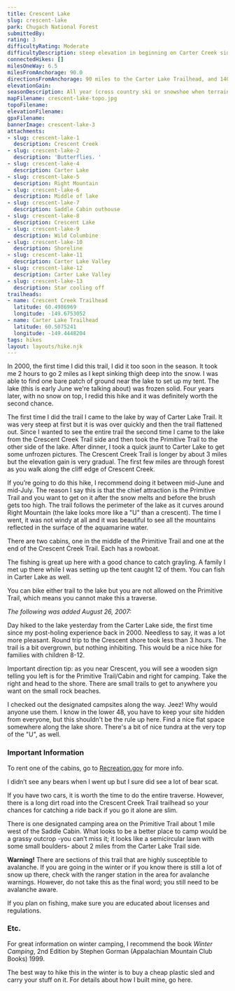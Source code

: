 ```yaml
---
title: Crescent Lake
slug: crescent-lake
park: Chugach National Forest
submittedBy: 
rating: 3
difficultyRating: Moderate
difficultyDescription: steep elevation in beginning on Carter Creek side, then the trail flattens out. Crescent Trail side is a very gradual elevation gain but longer to the lake.  If still snow up at top, the post holing c
connectedHikes: []
milesOneWay: 6.5
milesFromAnchorage: 90.0
directionsFromAnchorage: 90 miles to the Carter Lake Trailhead, and 140 to the Crescent Creek Trailhead
elevationGain: 
seasonDescription: All year (cross country ski or snowshoe when terrain is heavy with snow).
mapFilename: crescent-lake-topo.jpg
topoFilename: 
elevationFilename: 
gpxFilename: 
bannerImage: crescent-lake-3
attachments:
- slug: crescent-lake-1
  description: Crescent Creek
- slug: crescent-lake-2
  description: 'Butterflies. '
- slug: crescent-lake-4
  description: Carter Lake
- slug: crescent-lake-5
  description: Right Mountain
- slug: crescent-lake-6
  description: Middle of lake
- slug: crescent-lake-7
  description: Saddle Cabin outhouse
- slug: crescent-lake-8
  description: Crescent Lake
- slug: crescent-lake-9
  description: Wild Columbine
- slug: crescent-lake-10
  description: Shoreline
- slug: crescent-lake-11
  description: Carter Lake Valley
- slug: crescent-lake-12
  description: Carter Lake Valley
- slug: crescent-lake-13
  description: Star cooling off
trailheads:
- name: Crescent Creek Trailhead
  latitude: 60.4986969
  longitude: -149.6753052
- name: Carter Lake Trailhead
  latitude: 60.5075241
  longitude: -149.4448204
tags: hikes
layout: layouts/hike.njk
---
```

In 2000, the first time I did this trail, I did it too soon in the season. It took me 2 hours to go 2 miles as I kept sinking thigh deep into the snow. I was able to find one bare patch of ground near the lake to set up my tent. The lake (this is early June we're talking about) was frozen solid. Four years later, with no snow on top, I redid this hike and it was definitely worth the second chance. 

The first time I did the trail I came to the lake by way of Carter Lake Trail. It was very steep at first but it is was over quickly and then the trail flattened out. Since I wanted to see the entire trail the second time I came to the lake from the Crescent Creek Trail side and then took the Primitive Trail to the other side of the lake. After dinner, I took a quick jaunt to Carter Lake to get some unfrozen pictures. The Crescent Creek Trail is longer by about 3 miles but the elevation gain is very gradual. The first few miles are through forest as you walk along the cliff edge of Crescent Creek. 

If you’re going to do this hike, I recommend doing it between mid-June and mid-July. The reason I say this is that the chief attraction is the Primitive Trail and you want to get on it after the snow melts and before the brush gets too high. The trail follows the perimeter of the lake as it curves around Right Mountain (the lake looks more like a "U" than a crescent). The time I went, it was not windy at all and it was beautiful to see all the mountains reflected in the surface of the aquamarine water. 

There are two cabins, one in the middle of the Primitive Trail and one at the end of the Crescent Creek Trail. Each has a rowboat.

The fishing is great up here with a good chance to catch grayling. A family I met up there while I was setting up the tent caught 12 of them. You can fish in Carter Lake as well.

You can bike either trail to the lake but you are not allowed on the Primitive Trail, which means you cannot make this a traverse.

*The following was added August 26, 2007:*

Day hiked to the lake yesterday from the Carter Lake side, the first time since my post-holing experience back in 2000. Needless to say, it was a lot more pleasant. Round trip to the Crescent shore took less than 3 hours. The trail is a bit overgrown, but nothing inhibiting. This would be a nice hike for families with children 8-12. 

Important direction tip: as you near Crescent, you will see a wooden sign telling you left is for the Primitive Trail/Cabin and right for camping. Take the right and head to the shore. There are small trails to get to anywhere you want on the small rock beaches.

I checked out the designated campsites along the way. Jeez! Why would anyone use them. I know in the lower 48, you have to keep your site hidden from everyone, but this shouldn't be the rule up here. Find a nice flat space somewhere along the lake shore. There's a bit of nice tundra at the very top of the "U", as well.

### Important Information

To rent one of the cabins, go to [Recreation.gov](http://www.recreation.gov/) for more info. 

I didn’t see any bears when I went up but I sure did see a lot of bear scat.

If you have two cars, it is worth the time to do the entire traverse. However, there is a long dirt road into the Crescent Creek Trail trailhead so your chances for catching a ride back if you go it alone are slim.

There is one designated camping area on the Primitive Trail about 1 mile west of the Saddle Cabin. What looks to be a better place to camp would be a grassy outcrop -you can’t miss it; it looks like a semicircular lawn with some small boulders- about 2 miles from the Carter Lake Trail side.

**Warning!** There are sections of this trail that are highly susceptible to avalanche. If you are going in the winter or if you know there is still a lot of snow up there, check with the ranger station in the area for avalanche warnings. However, do not take this as the final word; you still need to be avalanche aware.

If you plan on fishing, make sure you are educated about licenses and regulations.

### Etc.

For great information on winter camping, I recommend the book *Winter Camping*, 2nd Edition by Stephen Gorman (Appalachian Mountain Club Books) 1999.

The best way to hike this in the winter is to buy a cheap plastic sled and carry your stuff on it. For details about how I built mine, go here.